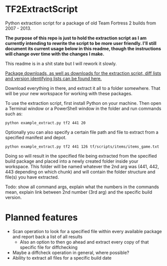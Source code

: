 # TF2ExtractScript
Python extraction script for a package of old Team Fortress 2 builds from 2007 - 2013.

**The purpose of this repo is just to hold the extraction script as I am currently intending to rewrite the script to be more user friendly. I'll still document its current usage below in this readme, though the instructions will change over time with the changes I make.**

This readme is in a shit state but I will rework it slowly.

[Package downloads, as well as downloads for the extraction script, diff lists and version identifying lists can be found here.](https://drive.google.com/drive/folders/1GsAevCvOEIL3Mfkwz4IsZXUII92wBQjT)

Download everything in there, and extract it all to a folder somewhere. That will be your new workspace for working with these packages.

To use the extraction script, first install Python on your machine. Then open a Terminal window or a PowerShell window in the folder and run commands such as:

`python example_extract.py tf2 441 20`

Optionally you can also specify a certain file path and file to extract from a specified manifest and depot.

`python example_extract.py tf2 441 126 tf/scripts/items/items_game.txt`

Doing so will result in the specified file being extracted from the specified build package and placed into a newly created folder inside your workspace. This folder will be named whatever the 2nd arg was (441, 442, 443 depending on which chunk) and will contain the folder structure and file(s) you have extracted.

Todo: show all command args, explain what the numbers in the commands mean, explain link between 2nd number (3rd arg) and the specific build version.

# Planned features
- Scan operation to look for a specified file within every available package and report back a list of all results
  - Also an option to then go ahead and extract every copy of that specific file for diffchecking
- Maybe a diffcheck operation in general, where possible?
- Ability to extract all files for a specific build date

